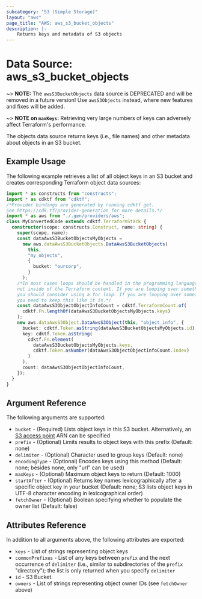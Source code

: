 ```yaml
---
subcategory: "S3 (Simple Storage)"
layout: "aws"
page_title: "AWS: aws_s3_bucket_objects"
description: |-
    Returns keys and metadata of S3 objects
---
```


# Data Source: aws_s3_bucket_objects

~> **NOTE:** The `awsS3BucketObjects` data source is DEPRECATED and will be removed in a future version! Use `awsS3Objects` instead, where new features and fixes will be added.

~> **NOTE on `maxKeys`:** Retrieving very large numbers of keys can adversely affect Terraform's performance.

The objects data source returns keys (i.e., file names) and other metadata about objects in an S3 bucket.

## Example Usage

The following example retrieves a list of all object keys in an S3 bucket and creates corresponding Terraform object data sources:

```typescript
import * as constructs from "constructs";
import * as cdktf from "cdktf";
/*Provider bindings are generated by running cdktf get.
See https://cdk.tf/provider-generation for more details.*/
import * as aws from "./.gen/providers/aws";
class MyConvertedCode extends cdktf.TerraformStack {
  constructor(scope: constructs.Construct, name: string) {
    super(scope, name);
    const dataAwsS3BucketObjectsMyObjects =
      new aws.dataAwsS3BucketObjects.DataAwsS3BucketObjects(
        this,
        "my_objects",
        {
          bucket: "ourcorp",
        }
      );
    /*In most cases loops should be handled in the programming language context and 
    not inside of the Terraform context. If you are looping over something external, e.g. a variable or a file input
    you should consider using a for loop. If you are looping over something only known to Terraform, e.g. a result of a data source
    you need to keep this like it is.*/
    const dataAwsS3ObjectObjectInfoCount = cdktf.TerraformCount.of(
      cdktf.Fn.lengthOf(dataAwsS3BucketObjectsMyObjects.keys)
    );
    new aws.dataAwsS3Object.DataAwsS3Object(this, "object_info", {
      bucket: cdktf.Token.asString(dataAwsS3BucketObjectsMyObjects.id),
      key: cdktf.Token.asString(
        cdktf.Fn.element(
          dataAwsS3BucketObjectsMyObjects.keys,
          cdktf.Token.asNumber(dataAwsS3ObjectObjectInfoCount.index)
        )
      ),
      count: dataAwsS3ObjectObjectInfoCount,
    });
  }
}

```

## Argument Reference

The following arguments are supported:

* `bucket` - (Required) Lists object keys in this S3 bucket. Alternatively, an [S3 access point](https://docs.aws.amazon.com/AmazonS3/latest/dev/using-access-points.html) ARN can be specified
* `prefix` - (Optional) Limits results to object keys with this prefix (Default: none)
* `delimiter` - (Optional) Character used to group keys (Default: none)
* `encodingType` - (Optional) Encodes keys using this method (Default: none; besides none, only "url" can be used)
* `maxKeys` - (Optional) Maximum object keys to return (Default: 1000)
* `startAfter` - (Optional) Returns key names lexicographically after a specific object key in your bucket (Default: none; S3 lists object keys in UTF-8 character encoding in lexicographical order)
* `fetchOwner` - (Optional) Boolean specifying whether to populate the owner list (Default: false)

## Attributes Reference

In addition to all arguments above, the following attributes are exported:

* `keys` - List of strings representing object keys
* `commonPrefixes` - List of any keys between `prefix` and the next occurrence of `delimiter` (i.e., similar to subdirectories of the `prefix` "directory"); the list is only returned when you specify `delimiter`
* `id` - S3 Bucket.
* `owners` - List of strings representing object owner IDs (see `fetchOwner` above)

<!-- cache-key: cdktf-0.17.0-pre.15 input-34c6c01f7b9a0b1bf8ca8a1823540fdf096f69a47882f85708b9cf54d72eff17 -->